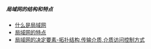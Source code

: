 ##### 局域网的结构和特点
- [什么是局域网](考研/408/计算机网络/什么是局域网.md)
- [局域网的特点](考研/408/计算机网络/局域网的特点.md)
- [局域网的决定要素-拓扑结构,传输介质,介质访问控制方式](考研/408/计算机网络/局域网的决定要素-拓扑结构,传输介质,介质访问控制方式.md)


